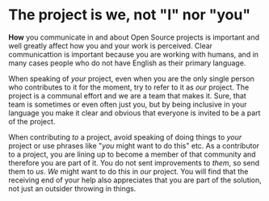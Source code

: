 # The project is we, not "I" nor "you"

**How** you communicate in and about Open Source projects is important and
well greatly affect how you and your work is perceived. Clear communicattion
is important because you are working with humans, and in many cases people who
do not have English as their primary language.

When speaking of *your* project, even when you are the only single person who
contributes to it for the moment, try to refer to it as *our* project. The
project is a communal effort and we are a team that makes it. Sure, that team
is sometimes or even often just you, but by being inclusive in your language
you make it clear and obvious that everyone is invited to be a part of the
project.

When contributing *to* a project, avoid speaking of doing things to *your*
project or use phrases like "*you* might want to do this" etc. As a
contributor to a project, you are lining up to become a member of that
community and therefore you are part of it. You do not sent improvements to
*them*, so send them to *us*. *We* might want to do this in *our* project. You
will find that the receiving end of your help also appreciates that you are
part of the solution, not just an outsider throwing in things.
